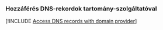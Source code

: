 ### <a name="access-dns-records-with-domain-provider"></a>Hozzáférés DNS-rekordok tartomány-szolgáltatóval

[!INCLUDE [Access DNS records with domain provider](app-service-web-access-dns-records-no-h.md)]

